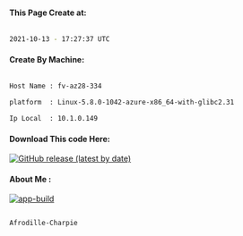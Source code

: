 
   
#### This Page Create at:

```bash

2021-10-13 - 17:27:37 UTC

```

#### Create By Machine:

```bash

Host Name : fv-az28-334

platform  : Linux-5.8.0-1042-azure-x86_64-with-glibc2.31

Ip Local  : 10.1.0.149

```
#### Download This code Here:

[![GitHub release (latest by date)](https://img.shields.io/github/v/release/Afrodille-Charpie/App-Build-1?style=for-the-badge&label=Download)](https://github.com/Afrodille-Charpie/App-Build-1/releases) 

</p> 

#### About Me :

[![app-build](https://github.com/Afrodille-Charpie/App-Build-1/actions/workflows/app-build.yml/badge.svg)](https://github.com/Afrodille-Charpie/App-Build-1/actions/workflows/app-build.yml)

```bash

Afrodille-Charpie

```

